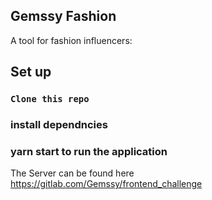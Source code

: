 
## Gemssy Fashion

A tool for fashion influencers:

## Set up
### `Clone this repo`
### install dependncies
### yarn start to run the application
The Server can be found here
https://gitlab.com/Gemssy/frontend_challenge

